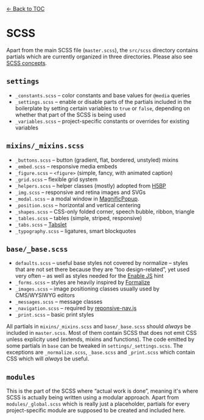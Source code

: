 [← Back to TOC](TOC.md)

# SCSS

Apart from the main SCSS file (`master.scss`), the `src/scss` directory contains partials which are currently organized in three directories. Please also see [SCSS concepts](scss-concepts.md).

## `settings`

* `_constants.scss` – color constants and base values for `@media` queries
* `_settings.scss` – enable or disable parts of the partials included in the boilerplate by setting certain variables to `true` or `false`, depending on whether that part of the SCSS is being used
* `_variables.scss` – project-specific constants or overrides for existing variables

## `mixins/_mixins.scss`

* `_buttons.scss` – button (gradient, flat, bordered, unstyled) mixins
* `_embed.scss` – responsive media embeds
* `_figure.scss` – `<figure>` (simple, fancy, with animated caption)
* `_grid.scss` – flexible grid system
* `_helpers.scss` – helper classes (mostly) adopted from [H5BP](https://html5boilerplate.com)
* `_img.scss` – responsive and retina images and SVGs
* `_modal.scss` – a modal window in [MagnificPopup](https://github.com/dimsemenov/Magnific-Popup).
* `_position.scss` – horizontal and vertical centering
* `_shapes.scss` – CSS-only folded corner, speech bubble, ribbon, triangle
* `_tables.scss` – tables (simple, striped, responsive)
* `_tabs.scss` – [Tabslet](https://github.com/vdw/Tabslet)
* `_typography.scss` – ligatures, smart blockquotes

## `base/_base.scss`

* `defaults.scss` – useful base styles not covered by normalize – styles that are not set there because they are “too design-related”, yet used very often – as well as styles needed for the [Enable JS](http://www.enable-javascript.com) hint
* `_forms.scss` – styles are heavily inspired by [Formalize](http://formalize.me/)
* `_images.scss` – image positioning classes usually used by CMS/WYSIWYG editors
* `_messages.scss` – message classes
* `_navigation.scss` – required by [reponsive-nav.js](http://responsive-nav.com/)
* `_print.scss` – basic print styles

All partials in `mixins/_mixins.scss` and `base/_base.scss` should *always* be included in `master.scss`. Most of them contain SCSS that does not emit CSS unless explicity used (extends, mixins and functions). The code emitted by some partials in `base` can be tweaked in `settings/_settings.scss`. The exceptions are `_normalize.scss`, `_base.scss` and `_print.scss` which contain CSS which will *always* be useful.

## `modules`

This is the part of the SCSS where “actual work is done”, meaning it's where SCSS is actually being written using a modular approach. Apart from `modules/_global.scss` which is really just a placeholder, partials for every project-specific module are supposed to be created and included here.
